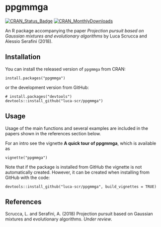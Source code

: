 # ppgmmga

[![CRAN\_Status\_Badge](http://www.r-pkg.org/badges/version/ppgmmga)](https://cran.r-project.org/package=ppgmmga)
[![CRAN\_MonthlyDownloads](http://cranlogs.r-pkg.org/badges/ppgmmga)](https://cran.r-project.org/package=ppgmmga)


An R package accompanying the paper *Projection pursuit based on Gaussian mixtures and evolutionary algorithms* by Luca Scrucca and Alessio Serafini (2018).

## Installation

You can install the released version of `ppgmmga` from CRAN:

```{r}
install.packages("ppgmmga")
```

or the development version from GitHub:

```{r}
# install.packages("devtools")
devtools::install_github("luca-scr/ppgmmga")
```

## Usage

Usage of the main functions and several examples are included in the
papers shown in the references section below.

For an intro see the vignette **A quick tour of ppgmmga**, which is available
as

```{r}
vignette("ppgmmga")
```

Note that if the package is installed from GitHub the vignette is not
automatically created. However, it can be created when installing from
GitHub with the code:

```{r}
devtools::install_github("luca-scr/ppgmmga", build_vignettes = TRUE)
```

## References

Scrucca, L. and Serafini, A. (2018) Projection pursuit based on Gaussian mixtures and evolutionary algorithms. *Under review*.